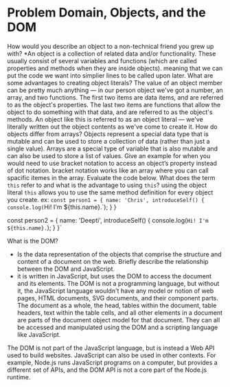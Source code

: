 # Problem Domain, Objects, and the DOM

How would you describe an object to a non-technical friend you grew up with?
*An object is a collection of related data and/or functionality. These usually consist of several variables and functions (which are called properties and methods when they are inside objects). meaning that we can put the code we want into simplier lines to be called upon later.
What are some advantages to creating object literals?
The value of an object member can be pretty much anything — in our person object we've got a number, an array, and two functions. The first two items are data items, and are referred to as the object's properties. The last two items are functions that allow the object to do something with that data, and are referred to as the object's methods. An object like this is referred to as an object literal — we've literally written out the object contents as we've come to create it.
How do objects differ from arrays?
Objects represent a special data type that is mutable and can be used to store a collection of data (rather than just a single value). Arrays are a special type of variable that is also mutable and can also be used to store a list of values.
Give an example for when you would need to use bracket notation to access an object’s property instead of dot notation.
bracket notation works like an array where you can call spacific itemes in the array.
Evaluate the code below. What does the term `this` refer to and what is the advantage to using `this`?
using the object literal `this` allows you to use the same method definition for every object you create.
ex:
`const person1 = {
  name: 'Chris',
  introduceSelf() {
    console.log(`Hi! I'm ${this.name}.`);
  }
}

const person2 = {
  name: 'Deepti',
  introduceSelf() {
    console.log(`Hi! I'm ${this.name}.`);
  }
}`

What is the DOM?
* Is the data representation of the objects that comprise the structure and content of a document on the web.
Briefly describe the relationship between the DOM and JavaScript.
* it is written in JavaScript, but uses the DOM to access the document and its elements. The DOM is not a programming language, but without it, the JavaScript language wouldn't have any model or notion of web pages, HTML documents, SVG documents, and their component parts. The document as a whole, the head, tables within the document, table headers, text within the table cells, and all other elements in a document are parts of the document object model for that document. They can all be accessed and manipulated using the DOM and a scripting language like JavaScript.

The DOM is not part of the JavaScript language, but is instead a Web API used to build websites. JavaScript can also be used in other contexts. For example, Node.js runs JavaScript programs on a computer, but provides a different set of APIs, and the DOM API is not a core part of the Node.js runtime.
